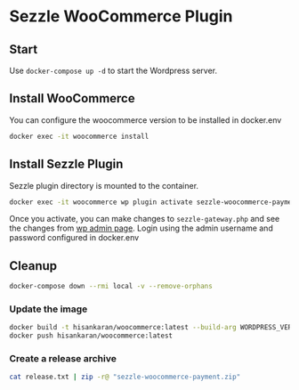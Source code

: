 # Sezzle WooCommerce Plugin

## Start
Use `docker-compose up -d` to start the Wordpress server.

## Install WooCommerce
You can configure the woocommerce version to be installed in docker.env

```bash
docker exec -it woocommerce install
```

## Install Sezzle Plugin
Sezzle plugin directory is mounted to the container.

```bash
docker exec -it woocommerce wp plugin activate sezzle-woocommerce-payment
```

Once you activate, you can make changes to `sezzle-gateway.php` and see the changes from [wp admin page](http://localhost/wp-admin/admin.php?page=wc-settings&tab=checkout&section=sezzlepay). Login using the admin username and password configured in docker.env

## Cleanup
```bash
docker-compose down --rmi local -v --remove-orphans
```

### Update the image
```bash
docker build -t hisankaran/woocommerce:latest --build-arg WORDPRESS_VERSION=5.3.2 ./internal/.
docker push hisankaran/woocommerce:latest
```

### Create a release archive
```bash
cat release.txt | zip -r@ "sezzle-woocommerce-payment.zip"
```